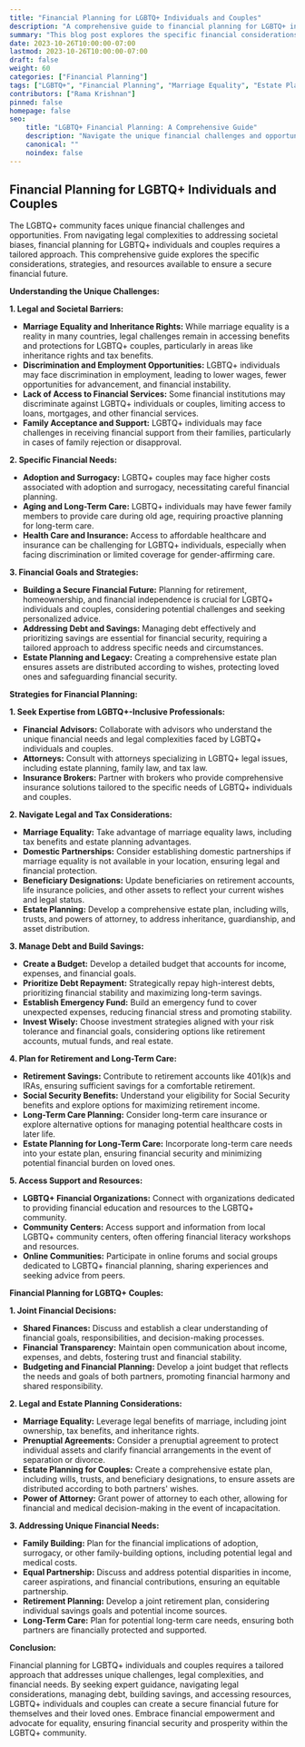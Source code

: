 ```yaml
---
title: "Financial Planning for LGBTQ+ Individuals and Couples"
description: "A comprehensive guide to financial planning for LGBTQ+ individuals and couples, covering unique challenges, strategies, and resources."
summary: "This blog post explores the specific financial considerations LGBTQ+ individuals and couples face and provides practical advice on planning for a secure future."
date: 2023-10-26T10:00:00-07:00
lastmod: 2023-10-26T10:00:00-07:00
draft: false
weight: 60
categories: ["Financial Planning"]
tags: ["LGBTQ+", "Financial Planning", "Marriage Equality", "Estate Planning", "Retirement Planning"]
contributors: ["Rama Krishnan"]
pinned: false
homepage: false
seo:
    title: "LGBTQ+ Financial Planning: A Comprehensive Guide"
    description: "Navigate the unique financial challenges and opportunities facing LGBTQ+ individuals and couples with this comprehensive guide to planning for your future."
    canonical: ""
    noindex: false
---
```


## Financial Planning for LGBTQ+ Individuals and Couples

The LGBTQ+ community faces unique financial challenges and opportunities. From navigating legal complexities to addressing societal biases, financial planning for LGBTQ+ individuals and couples requires a tailored approach. This comprehensive guide explores the specific considerations, strategies, and resources available to ensure a secure financial future.

**Understanding the Unique Challenges:**

**1. Legal and Societal Barriers:**

- **Marriage Equality and Inheritance Rights:** While marriage equality is a reality in many countries, legal challenges remain in accessing benefits and protections for LGBTQ+ couples, particularly in areas like inheritance rights and tax benefits. 
- **Discrimination and Employment Opportunities:** LGBTQ+ individuals may face discrimination in employment, leading to lower wages, fewer opportunities for advancement, and financial instability.
- **Lack of Access to Financial Services:** Some financial institutions may discriminate against LGBTQ+ individuals or couples, limiting access to loans, mortgages, and other financial services.
- **Family Acceptance and Support:** LGBTQ+ individuals may face challenges in receiving financial support from their families, particularly in cases of family rejection or disapproval.

**2. Specific Financial Needs:**

- **Adoption and Surrogacy:** LGBTQ+ couples may face higher costs associated with adoption and surrogacy, necessitating careful financial planning.
- **Aging and Long-Term Care:** LGBTQ+ individuals may have fewer family members to provide care during old age, requiring proactive planning for long-term care.
- **Health Care and Insurance:** Access to affordable healthcare and insurance can be challenging for LGBTQ+ individuals, especially when facing discrimination or limited coverage for gender-affirming care.

**3. Financial Goals and Strategies:**

- **Building a Secure Financial Future:** Planning for retirement, homeownership, and financial independence is crucial for LGBTQ+ individuals and couples, considering potential challenges and seeking personalized advice.
- **Addressing Debt and Savings:** Managing debt effectively and prioritizing savings are essential for financial security, requiring a tailored approach to address specific needs and circumstances.
- **Estate Planning and Legacy:** Creating a comprehensive estate plan ensures assets are distributed according to wishes, protecting loved ones and safeguarding financial security.

**Strategies for Financial Planning:**

**1. Seek Expertise from LGBTQ+-Inclusive Professionals:**

- **Financial Advisors:** Collaborate with advisors who understand the unique financial needs and legal complexities faced by LGBTQ+ individuals and couples.
- **Attorneys:** Consult with attorneys specializing in LGBTQ+ legal issues, including estate planning, family law, and tax law.
- **Insurance Brokers:** Partner with brokers who provide comprehensive insurance solutions tailored to the specific needs of LGBTQ+ individuals and couples.

**2. Navigate Legal and Tax Considerations:**

- **Marriage Equality:** Take advantage of marriage equality laws, including tax benefits and estate planning advantages.
- **Domestic Partnerships:** Consider establishing domestic partnerships if marriage equality is not available in your location, ensuring legal and financial protection.
- **Beneficiary Designations:** Update beneficiaries on retirement accounts, life insurance policies, and other assets to reflect your current wishes and legal status.
- **Estate Planning:** Develop a comprehensive estate plan, including wills, trusts, and powers of attorney, to address inheritance, guardianship, and asset distribution.

**3. Manage Debt and Build Savings:**

- **Create a Budget:** Develop a detailed budget that accounts for income, expenses, and financial goals.
- **Prioritize Debt Repayment:** Strategically repay high-interest debts, prioritizing financial stability and maximizing long-term savings.
- **Establish Emergency Fund:** Build an emergency fund to cover unexpected expenses, reducing financial stress and promoting stability.
- **Invest Wisely:** Choose investment strategies aligned with your risk tolerance and financial goals, considering options like retirement accounts, mutual funds, and real estate.

**4. Plan for Retirement and Long-Term Care:**

- **Retirement Savings:** Contribute to retirement accounts like 401(k)s and IRAs, ensuring sufficient savings for a comfortable retirement.
- **Social Security Benefits:** Understand your eligibility for Social Security benefits and explore options for maximizing retirement income.
- **Long-Term Care Planning:** Consider long-term care insurance or explore alternative options for managing potential healthcare costs in later life.
- **Estate Planning for Long-Term Care:** Incorporate long-term care needs into your estate plan, ensuring financial security and minimizing potential financial burden on loved ones.

**5. Access Support and Resources:**

- **LGBTQ+ Financial Organizations:** Connect with organizations dedicated to providing financial education and resources to the LGBTQ+ community.
- **Community Centers:** Access support and information from local LGBTQ+ community centers, often offering financial literacy workshops and resources.
- **Online Communities:** Participate in online forums and social groups dedicated to LGBTQ+ financial planning, sharing experiences and seeking advice from peers.

**Financial Planning for LGBTQ+ Couples:**

**1. Joint Financial Decisions:**

- **Shared Finances:** Discuss and establish a clear understanding of financial goals, responsibilities, and decision-making processes.
- **Financial Transparency:** Maintain open communication about income, expenses, and debts, fostering trust and financial stability.
- **Budgeting and Financial Planning:** Develop a joint budget that reflects the needs and goals of both partners, promoting financial harmony and shared responsibility.

**2. Legal and Estate Planning Considerations:**

- **Marriage Equality:** Leverage legal benefits of marriage, including joint ownership, tax benefits, and inheritance rights.
- **Prenuptial Agreements:** Consider a prenuptial agreement to protect individual assets and clarify financial arrangements in the event of separation or divorce.
- **Estate Planning for Couples:** Create a comprehensive estate plan, including wills, trusts, and beneficiary designations, to ensure assets are distributed according to both partners' wishes.
- **Power of Attorney:** Grant power of attorney to each other, allowing for financial and medical decision-making in the event of incapacitation.

**3. Addressing Unique Financial Needs:**

- **Family Building:** Plan for the financial implications of adoption, surrogacy, or other family-building options, including potential legal and medical costs.
- **Equal Partnership:** Discuss and address potential disparities in income, career aspirations, and financial contributions, ensuring an equitable partnership.
- **Retirement Planning:** Develop a joint retirement plan, considering individual savings goals and potential income sources.
- **Long-Term Care:** Plan for potential long-term care needs, ensuring both partners are financially protected and supported.

**Conclusion:**

Financial planning for LGBTQ+ individuals and couples requires a tailored approach that addresses unique challenges, legal complexities, and financial needs. By seeking expert guidance, navigating legal considerations, managing debt, building savings, and accessing resources, LGBTQ+ individuals and couples can create a secure financial future for themselves and their loved ones. Embrace financial empowerment and advocate for equality, ensuring financial security and prosperity within the LGBTQ+ community. 
